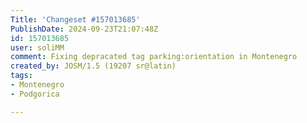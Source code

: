 ```yaml
---
Title: 'Changeset #157013685'
PublishDate: 2024-09-23T21:07:48Z
id: 157013685
user: soliMM
comment: Fixing depracated tag parking:orientation in Montenegro
created_by: JOSM/1.5 (19207 sr@latin)
tags:
- Montenegro
- Podgorica

---
```

